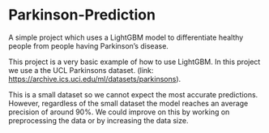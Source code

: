 # Parkinson-Prediction
A simple project which uses a LightGBM model to differentiate healthy people from people having Parkinson’s disease.

This project is a very basic example of how to use LightGBM. In this project we use a the UCL Parkinsons dataset.
(link: https://archive.ics.uci.edu/ml/datasets/parkinsons). 

This is a small dataset so we cannot expect the most accurate predictions. 
However, regardless of the small dataset the model reaches an average precision of around 90%. 
We could improve on this by working on preprocessing the data or by increasing the data size.
